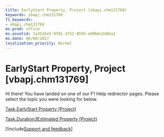 ```yaml
---
title: EarlyStart Property, Project [vbapj.chm131769]
keywords: vbapj.chm131769
f1_keywords:
- vbapj.chm131769
ms.prod: office
ms.assetid: 1a3526e5-9f01-4752-8595-e69b6e2d6ba1
ms.date: 06/08/2017
localization_priority: Normal
---
```



# EarlyStart Property, Project [vbapj.chm131769]

Hi there! You have landed on one of our F1 Help redirector pages. Please select the topic you were looking for below.

[Task.EarlyStart Property (Project)](http://msdn.microsoft.com/library/1bc7f501-8575-c6cf-1f21-82be248ca357%28Office.15%29.aspx)

[Task.Duration3Estimated Property (Project)](http://msdn.microsoft.com/library/370a9c89-24c3-caa7-f49f-f20f2ce2cdb1%28Office.15%29.aspx)

[!include[Support and feedback](~/includes/feedback-boilerplate.md)]